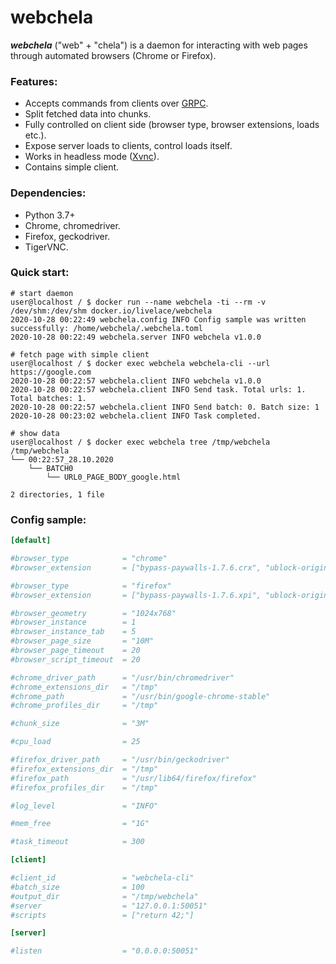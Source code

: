 # webchela


***webchela*** ("web" + "chela") is a daemon for interacting with web pages through automated browsers (Chrome or Firefox).

### Features:

* Accepts commands from clients over [GRPC](https://grpc.io/). 
* Split fetched data into chunks.
* Fully controlled on client side (browser type, browser extensions, loads etc.). 
* Expose server loads to clients, control loads itself.
* Works in headless mode ([Xvnc](https://wiki.archlinux.org/index.php/TigerVNC)).
* Contains simple client.

### Dependencies:

* Python 3.7+
* Chrome, chromedriver.
* Firefox, geckodriver.
* TigerVNC.

### Quick start:

```shell script
# start daemon
user@localhost / $ docker run --name webchela -ti --rm -v /dev/shm:/dev/shm docker.io/livelace/webchela
2020-10-28 00:22:49 webchela.config INFO Config sample was written successfully: /home/webchela/.webchela.toml
2020-10-28 00:22:49 webchela.server INFO webchela v1.0.0

# fetch page with simple client
user@localhost / $ docker exec webchela webchela-cli --url https://google.com
2020-10-28 00:22:57 webchela.client INFO webchela v1.0.0
2020-10-28 00:22:57 webchela.client INFO Send task. Total urls: 1. Total batches: 1.
2020-10-28 00:22:57 webchela.client INFO Send batch: 0. Batch size: 1
2020-10-28 00:23:02 webchela.client INFO Task completed.

# show data
user@localhost / $ docker exec webchela tree /tmp/webchela
/tmp/webchela
└── 00:22:57_28.10.2020
    └── BATCH0
        └── URL0_PAGE_BODY_google.html

2 directories, 1 file
```

### Config sample:

```toml
[default]

#browser_type            = "chrome"
#browser_extension       = ["bypass-paywalls-1.7.6.crx", "ublock-origin-1.30.6.crx"]

#browser_type            = "firefox"
#browser_extension       = ["bypass-paywalls-1.7.6.xpi", "ublock-origin-1.30.6.xpi"]

#browser_geometry        = "1024x768"
#browser_instance        = 1
#browser_instance_tab    = 5
#browser_page_size       = "10M"
#browser_page_timeout    = 20
#browser_script_timeout  = 20

#chrome_driver_path      = "/usr/bin/chromedriver"
#chrome_extensions_dir   = "/tmp"
#chrome_path             = "/usr/bin/google-chrome-stable"
#chrome_profiles_dir     = "/tmp"

#chunk_size              = "3M"

#cpu_load                = 25

#firefox_driver_path     = "/usr/bin/geckodriver"
#firefox_extensions_dir  = "/tmp"
#firefox_path            = "/usr/lib64/firefox/firefox"
#firefox_profiles_dir    = "/tmp"

#log_level               = "INFO"

#mem_free                = "1G"

#task_timeout            = 300

[client]

#client_id               = "webchela-cli"
#batch_size              = 100
#output_dir              = "/tmp/webchela"
#server                  = "127.0.0.1:50051"
#scripts                 = ["return 42;"]

[server]

#listen                  = "0.0.0.0:50051"
```